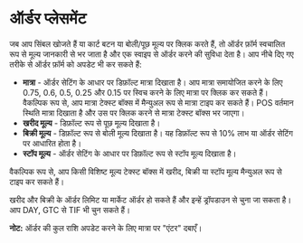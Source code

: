 # **ऑर्डर प्लेसमेंट**

जब आप सिंबल खोजते हैं या कार्ट बटन या बोली/पूछ मूल्य पर क्लिक करते हैं, तो ऑर्डर फ़ॉर्म स्वचालित रूप से मूल्य जानकारी से भर जाता है और एक स्वाइप से ऑर्डर करने की सुविधा देता है।
आप नीचे दिए गए तरीके से ऑर्डर फ़ॉर्म को अपडेट भी कर सकते हैं:

- **मात्रा** - ऑर्डर सेटिंग के आधार पर डिफ़ॉल्ट मात्रा दिखाता है। आप मात्रा समायोजित करने के लिए 0.75, 0.6, 0.5, 0.25 और 0.15 पर स्विच करने के लिए मात्रा पर क्लिक कर सकते हैं।
वैकल्पिक रूप से, आप मात्रा टेक्स्ट बॉक्स में मैन्युअल रूप से मात्रा टाइप कर सकते हैं। POS वर्तमान स्थिति मात्रा दिखाता है और उस पर क्लिक करने से मात्रा टेक्स्ट बॉक्स भर जाएगा।
- **खरीद मूल्य** - डिफ़ॉल्ट रूप से पूछ मूल्य दिखाता है।
- **बिक्री मूल्य** - डिफ़ॉल्ट रूप से बोली मूल्य दिखाता है। यह डिफ़ॉल्ट रूप से 10% लाभ या ऑर्डर सेटिंग पर आधारित होता है।
- **स्टॉप मूल्य** - ऑर्डर सेटिंग के आधार पर डिफ़ॉल्ट रूप से स्टॉप मूल्य दिखाता है।

वैकल्पिक रूप से, आप किसी विशिष्ट मूल्य टेक्स्ट बॉक्स में खरीद, बिक्री या स्टॉप मूल्य मैन्युअल रूप से टाइप कर सकते हैं।

खरीद और बिक्री के ऑर्डर लिमिट या मार्केट ऑर्डर हो सकते हैं और इन्हें ड्रॉपडाउन से चुना जा सकता है। आप DAY, GTC से TIF भी चुन सकते हैं।

**नोट:** ऑर्डर की कुल राशि अपडेट करने के लिए मात्रा पर "एंटर" दबाएँ।


